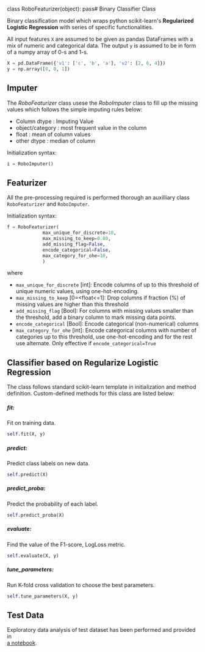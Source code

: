 class RoboFeaturizer(object):
    pass# Binary Classifier Class

Binary classification model which wraps python scikit-learn's **Regularized Logistic Regression**
with series of specific functionalities.

All input features `X` are assumed to be given as pandas DataFrames 
with a mix of numeric and categorical data. The output `y` is assumed to be in form of a numpy array of 0-s and 1-s.
```python
X = pd.DataFrame({'v1': ['c', 'b', 'a'], 'v2': [2, 6, 4]}) 
y = np.array([0, 0, 1])
```

## Imputer
The *RoboFeaturizer* class usese the *RoboImputer* class to fill up the missing values which follows the simple imputing rules below:   
 - Column dtype    :   Imputing Value
 - object/category :   most frequent value in the column
 - float           :   mean of column values
 - other dtype     :   median of column
 
 Initialization syntax:
```python
i = RoboImputer()
```  

## Featurizer
All the pre-processing required is performed thorough an auxilliary class `RoboFeaturizer` and `RoboImputer`.

Initialization syntax: 
```python
f = RoboFeaturizer(
             max_unique_for_discrete=10,
             max_missing_to_keep=0.80,
             add_missing_flag=False,
             encode_categorical=False,
             max_category_for_ohe=10,
             )
```
where 
 - `max_unique_for_discrete` [int]: Encode columns of up to this threshold of unique numeric values, using one-hot-encoding.  
 - `max_missing_to_keep` [0=<float<=1]: Drop columns if fraction (%) of missing values are higher than this threshold
 - `add_missing_flag` [Bool]: For columns with missing values smaller than the threshold, add a binary column to mark missing data points. 
 - `encode_categorical` [Bool]: Encode categorical (non-numerical) columns
 - `max_category_for_ohe` [int]: Encode categorical columns with number of categories up to this threshold, use one-hot-encoding and for the rest use alternate. Only effective if `encode_categorical=True` 
 <!-- - `sparse` [Bool]: -->


## Classifier based on Regularize Logistic Regression
The class follows standard scikit-learn template in initialization and method definition.
Custom-defined methods for this class are listed below:


##### fit: 
Fit on training data.
```python
self.fit(X, y)
```
##### predict:
Predict class labels on new data.
```python
self.predict(X)
```
##### predict_proba:
Predict the probability of each label.
```python
self.predict_proba(X)
```

##### evaluate:
Find the value of the F1-score, LogLoss metric.
```python
self.evaluate(X, y)
```
##### tune_parameters:
Run K-fold cross validation to choose the best parameters.
```python
self.tune_parameters(X, y)
```

## Test Data
Exploratory data analysis of test dataset has been performed and provided in  
[a notebook](data/EDA.ipynb).
